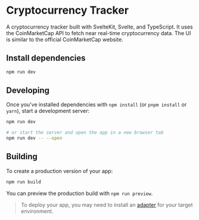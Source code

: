 # Cryptocurrency Tracker

A cryptocurrency tracker built with SvelteKit, Svelte, and TypeScript. It uses the CoinMarketCap API to fetch near real-time cryptocurrency data. The UI is similar to the official CoinMarketCap website.

## Install dependencies

```bash
npm run dev
```

## Developing

Once you've installed dependencies with `npm install` (or `pnpm install` or `yarn`), start a development server:

```bash
npm run dev

# or start the server and open the app in a new browser tab
npm run dev -- --open
```

## Building

To create a production version of your app:

```bash
npm run build
```

You can preview the production build with `npm run preview`.

> To deploy your app, you may need to install an [adapter](https://svelte.dev/docs/kit/adapters) for your target environment.
